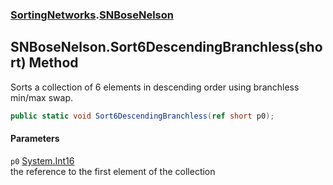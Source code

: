 ### [SortingNetworks](./SortingNetworks.md 'SortingNetworks').[SNBoseNelson](./SortingNetworks-SNBoseNelson.md 'SortingNetworks.SNBoseNelson')
## SNBoseNelson.Sort6DescendingBranchless(short) Method
Sorts a collection of 6 elements in descending order using branchless min/max swap.  
```csharp
public static void Sort6DescendingBranchless(ref short p0);
```
#### Parameters
<a name='SortingNetworks-SNBoseNelson-Sort6DescendingBranchless(short)-p0'></a>
`p0` [System.Int16](https://docs.microsoft.com/en-us/dotnet/api/System.Int16 'System.Int16')  
the reference to the first element of the collection  
  
